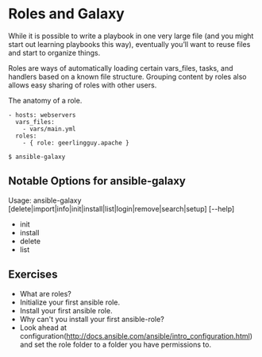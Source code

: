 Roles and Galaxy
===

While it is possible to write a playbook in one very large file (and you might start out learning playbooks this way), eventually you’ll want to reuse files and start to organize things.

Roles are ways of automatically loading certain vars_files, tasks, and handlers based on a known file structure. Grouping content by roles also allows easy sharing of roles with other users.

The anatomy of a role.

```
- hosts: webservers
  vars_files:
    - vars/main.yml
  roles:
    - { role: geerlingguy.apache }
```


```
$ ansible-galaxy
```

Notable Options for ansible-galaxy
---

Usage: ansible-galaxy [delete|import|info|init|install|list|login|remove|search|setup] [--help]

* init
* install
* delete
* list


Exercises
---
* What are roles?
* Initialize your first ansible role.
* Install your first ansible role.
* Why can't you install your first ansible-role?
* Look ahead at configuration(http://docs.ansible.com/ansible/intro_configuration.html) and set the role folder to a folder you have permissions to. 